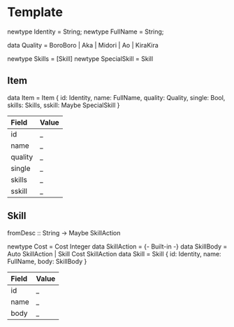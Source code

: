# Template

newtype Identity = String;
newtype FullName = String;

data Quality = BoroBoro | Aka | Midori | Ao | KiraKira

newtype Skills =  [Skill]
newtype SpecialSkill = Skill

## Item

data Item = Item {
    id: Identity,
    name: FullName,
    quality: Quality,
    single: Bool,
    skills: Skills,
    sskill: Maybe SpecialSkill
}

Field    | Value
:--------|:-------------
id       | _|_
name     | _|_
quality  | _|_
single   | _|_
skills   | _|_
sskill   | _|_

## Skill

fromDesc :: String -> Maybe SkillAction

newtype Cost = Cost Integer
data SkillAction = {- Built-in -}
data SkillBody = Auto SkillAction | Skill Cost SkillAction
data Skill = Skill {
    id: Identity,
    name: FullName,
    body: SkillBody
}

Field    | Value
:--------|:------------
id       | _|_
name     | _|_
body     | _|_